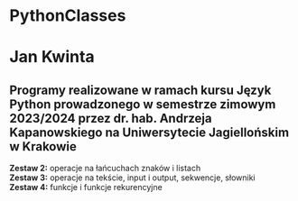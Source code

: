 # PythonClasses  
Jan Kwinta  
===
Programy realizowane w ramach kursu Język Python prowadzonego w semestrze zimowym 2023/2024 przez dr. hab. Andrzeja Kapanowskiego na Uniwersytecie Jagiellońskim w Krakowie  
---
**Zestaw 2:** operacje na łańcuchach znaków i listach  
**Zestaw 3:** operacje na tekście, input i output, sekwencje, słowniki  
**Zestaw 4:** funkcje i funkcje rekurencyjne  
